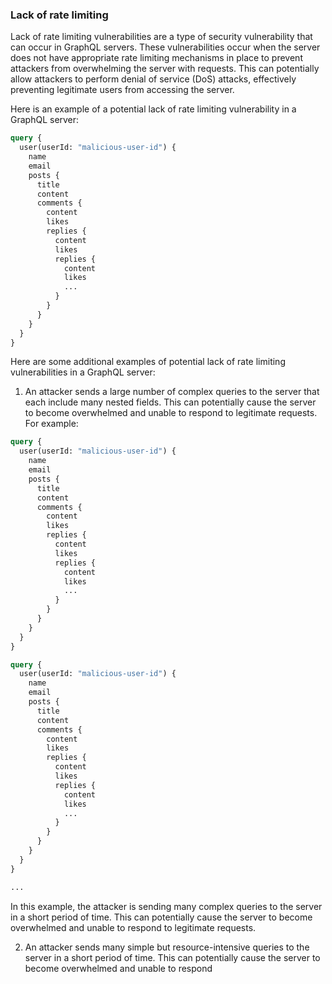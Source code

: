 ### Lack of rate limiting

Lack of rate limiting vulnerabilities are a type of security vulnerability that can occur in GraphQL servers. These vulnerabilities occur when the server does not have appropriate rate limiting mechanisms in place to prevent attackers from overwhelming the server with requests. This can potentially allow attackers to perform denial of service (DoS) attacks, effectively preventing legitimate users from accessing the server.

Here is an example of a potential lack of rate limiting vulnerability in a GraphQL server:

```graphql
query {
  user(userId: "malicious-user-id") {
    name
    email
    posts {
      title
      content
      comments {
        content
        likes
        replies {
          content
          likes
          replies {
            content
            likes
            ...
          }
        }
      }
    }
  }
}
```
Here are some additional examples of potential lack of rate limiting vulnerabilities in a GraphQL server:

1. An attacker sends a large number of complex queries to the server that each include many nested fields. This can potentially cause the server to become overwhelmed and unable to respond to legitimate requests. For example:

```graphql
query {
  user(userId: "malicious-user-id") {
    name
    email
    posts {
      title
      content
      comments {
        content
        likes
        replies {
          content
          likes
          replies {
            content
            likes
            ...
          }
        }
      }
    }
  }
}

query {
  user(userId: "malicious-user-id") {
    name
    email
    posts {
      title
      content
      comments {
        content
        likes
        replies {
          content
          likes
          replies {
            content
            likes
            ...
          }
        }
      }
    }
  }
}

...
```

In this example, the attacker is sending many complex queries to the server in a short period of time. This can potentially cause the server to become overwhelmed and unable to respond to legitimate requests.

2. An attacker sends many simple but resource-intensive queries to the server in a short period of time. This can potentially cause the server to become overwhelmed and unable to respond
